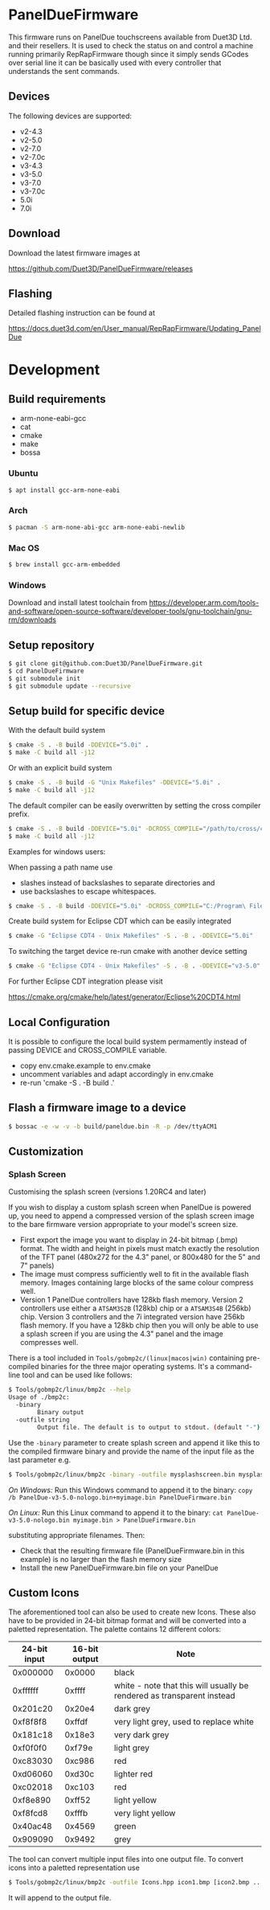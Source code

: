 # PanelDueFirmware

This firmware runs on PanelDue touchscreens available from Duet3D Ltd. and
their resellers. It is used to check the status on and control a machine
running primarily RepRapFirmware though since it simply sends GCodes over
serial line it can be basically used with every controller that understands the
sent commands.

## Devices

The following devices are supported:

- v2-4.3
- v2-5.0
- v2-7.0
- v2-7.0c
- v3-4.3
- v3-5.0
- v3-7.0
- v3-7.0c
- 5.0i
- 7.0i

## Download

Download the latest firmware images at

https://github.com/Duet3D/PanelDueFirmware/releases

## Flashing

Detailed flashing instruction can be found at

https://docs.duet3d.com/en/User_manual/RepRapFirmware/Updating_PanelDue

# Development

## Build requirements

- arm-none-eabi-gcc
- cat
- cmake
- make
- bossa

### Ubuntu
```sh
$ apt install gcc-arm-none-eabi
```

### Arch
```sh
$ pacman -S arm-none-abi-gcc arm-none-eabi-newlib
```

### Mac OS
```sh
$ brew install gcc-arm-embedded
```

### Windows

Download and install latest toolchain from https://developer.arm.com/tools-and-software/open-source-software/developer-tools/gnu-toolchain/gnu-rm/downloads

## Setup repository

```sh
$ git clone git@github.com:Duet3D/PanelDueFirmware.git
$ cd PanelDueFirmware
$ git submodule init
$ git submodule update --recursive
```

## Setup build for specific device

With the default build system

```sh
$ cmake -S . -B build -DDEVICE="5.0i" .
$ make -C build all -j12
```

Or with an explicit build system

```sh
$ cmake -S . -B build -G "Unix Makefiles" -DDEVICE="5.0i" .
$ make -C build all -j12
```

The default compiler can be easily overwritten by setting the cross compiler prefix.

```sh
$ cmake -S . -B build -DDEVICE="5.0i" -DCROSS_COMPILE="/path/to/cross/compiler/arm-none-eabi-" .
$ make -C build all -j12
```

Examples for windows users:

When passing a path name use

- slashes instead of backslashes to separate directories and
- use backslashes to escape whitespaces.

```sh
$ cmake -S . -B build -DDEVICE="5.0i" -DCROSS_COMPILE="C:/Program\ Files\ (x86)/GNU\ Tools\ ARM\ Embedded/8\ 2018-q4-major/bin/arm-none-eabi-" .
```

Create build system for Eclipse CDT which can be easily integrated

```sh
$ cmake -G "Eclipse CDT4 - Unix Makefiles" -S . -B . -DDEVICE="5.0i"
```

To switching the target device re-run cmake with another device setting

```sh
$ cmake -G "Eclipse CDT4 - Unix Makefiles" -S . -B . -DDEVICE="v3-5.0"
```

For further Eclipse CDT integration please visit

https://cmake.org/cmake/help/latest/generator/Eclipse%20CDT4.html

## Local Configuration

It is possible to configure the local build system permamently instead of passing DEVICE and CROSS_COMPILE variable.

- copy env.cmake.example to env.cmake
- uncomment variables and adapt accordingly in env.cmake
- re-run 'cmake -S . -B build .'

## Flash a firmware image to a device

```sh
$ bossac -e -w -v -b build/paneldue.bin -R -p /dev/ttyACM1
```

## Customization

### Splash Screen

Customising the splash screen (versions 1.20RC4 and later)

If you wish to display a custom splash screen when PanelDue is powered up, you
need to append a compressed version of the splash screen image to the bare firmware
version appropriate to your model's screen size.

- First export the image you want to display in 24-bit bitmap (.bmp) format. The width and height in pixels must match exactly the resolution of the TFT panel (480x272 for the 4.3" panel, or 800x480 for the 5" and 7" panels)
- The image must compress sufficiently well to fit in the available flash memory. Images containing large blocks of the same colour compress well.
- Version 1 PanelDue controllers have 128kb flash memory. Version 2 controllers use either a `ATSAM3S2B` (128kb) chip or a `ATSAM3S4B` (256kb) chip. Version 3 controllers and the 7i integrated version have 256kb flash memory. If you have a 128kb chip then you will only be able to use a splash screen if you are using the 4.3" panel and the image compresses well.

There is a tool included in `Tools/gobmp2c/(linux|macos|win)` containing pre-compiled binaries for the three major operating systems.
It's a command-line tool and can be used like follows:

```sh
$ Tools/gobmp2c/linux/bmp2c --help
Usage of ./bmp2c:
  -binary
        Binary output
  -outfile string
        Output file. The default is to output to stdout. (default "-")
```

Use the `-binary` parameter to create splash screen and append it like this to the compiled firmware binary and provide the name of
the input file as the last parameter e.g.

```sh
$ Tools/gobmp2c/linux/bmp2c -binary -outfile mysplashscreen.bin mysplashscreen.bmp
```

*On Windows:*
Run this Windows command to append it to the binary: `copy /b PanelDue-v3-5.0-nologo.bin+myimage.bin PanelDueFirmware.bin`

*On Linux:*
Run this Linux command to append it to the binary: `cat PanelDue-v3-5.0-nologo.bin myimage.bin > PanelDueFirmware.bin`

substituting appropriate filenames. Then:
- Check that the resulting firmware file (PanelDueFirmware.bin in this example) is no larger than the flash memory size
- Install the new PanelDueFirmware.bin file on your PanelDue

## Custom Icons
The aforementioned tool can also be used to create new Icons. These also have to be provided in 24-bit bitmap format and will be
converted into a paletted representation. The palette contains 12 different colors:

| 24-bit input | 16-bit output | Note |
|---|---|---|
| 0x000000 | 0x0000 | black |
| 0xffffff | 0xffff | white - note that this will usually be rendered as transparent instead |
| 0x201c20 | 0x20e4 | dark grey  |
| 0xf8f8f8 | 0xffdf | very light grey, used to replace white |
| 0x181c18 | 0x18e3 | very dark grey  |
| 0xf0f0f0 | 0xf79e | light grey  |
| 0xc83030 | 0xc986 | red |
| 0xd06060 | 0xd30c | lighter red  |
| 0xc02018 | 0xc103 | red  |
| 0xf8e890 | 0xff52 | light yellow  |
| 0xf8fcd8 | 0xfffb | very light yellow  |
| 0x40ac48 | 0x4569 | green  |
| 0x909090 | 0x9492 | grey  |

The tool can convert multiple input files into one output file. To convert icons into a paletted representation use

```sh
$ Tools/gobmp2c/linux/bmp2c -outfile Icons.hpp icon1.bmp [icon2.bmp ...]
```

It will append to the output file.
